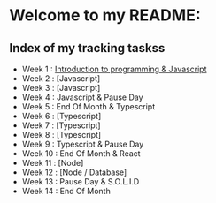 # Welcome to my README:

## Index of my tracking taskss

- Week 1 : [Introduction to programming & Javascript](https://github.com/ingridsfd/IngridsCoreCodefromScratch/blob/main/EXERCISES%20README/Week1.md)
- Week 2 : [Javascript]
- Week 3 : [Javascript]
- Week 4 : Javascript & Pause Day
- Week 5 : End Of Month & Typescript
- Week 6 : [Typescript]
- Week 7 : [Typescript]
- Week 8 : [Typescript]
- Week 9 : Typescript & Pause Day
- Week 10 : End Of Month & React
- Week 11 : [Node]
- Week 12 : [Node / Database]
- Week 13 : Pause Day & S.O.L.I.D
- Week 14 : End Of Month
